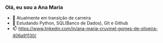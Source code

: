 ### Olá, eu sou a Ana Maria

- 🔭 Atualmente em transição de carreira
- 🌱 Estudando Python, SQL(Banco de Dados), Git e Github
- 📫 https://www.linkedin.com/in/ana-maria-cruvinel-gomes-de-oliveira-406a91130/

